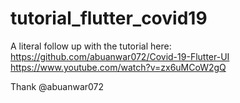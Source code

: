 # tutorial_flutter_covid19

A literal follow up with the tutorial here:
https://github.com/abuanwar072/Covid-19-Flutter-UI
https://www.youtube.com/watch?v=zx6uMCoW2gQ

Thank @abuanwar072